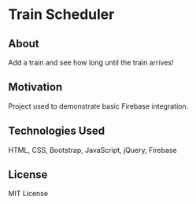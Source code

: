 # Train Scheduler

## About
Add a train and see how long until the train arrives!

## Motivation
Project used to demonstrate basic Firebase integration.

## Technologies Used 
HTML, CSS, Bootstrap, JavaScript, jQuery, Firebase

## License 
MIT License


